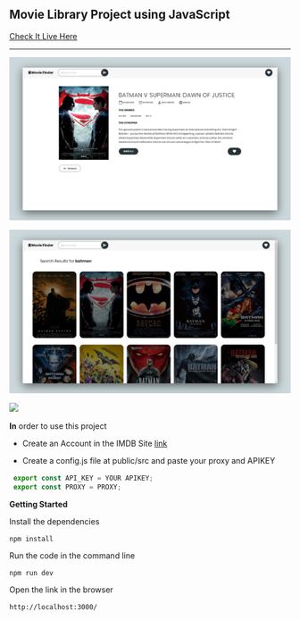 ## Movie Library  Project  using JavaScript

[Check It Live Here](https://moviefinder19.netlify.app/)  

------

![](thumbnail1.png)

![](thumbnail2.png)


![](C:\Users\PC\Pictures\photo2.jpg)



**In** order to use this project

- Create an Account in the IMDB Site  [link](https://www.omdbapi.com/)  

- Create a config.js file at public/src and paste your proxy and APIKEY
 ```js
  export const API_KEY = YOUR APIKEY;
  export const PROXY = PROXY;
  ```

  

**Getting Started**

Install the dependencies

```
npm install
```



Run the code in the command line

```
npm run dev
```



Open the link in the browser

```
http://localhost:3000/
```

